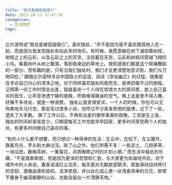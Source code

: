```yaml
---
title: "我总是被孤独吸引"
date: 2011-10-13 22:47:20
categories:
  - 生活随想
tags:
---
```


比尔波特说“我总是被孤独吸引”。喜欢独处，“并不是因为我不喜欢跟其他人在一起，而是因为我发现独处有如此多的快乐。有时候，我愿意躺在树下凝视着树枝，树枝之上的云彩，以及云彩之上的天空，注视着在天空，云彩和树枝间穿越飞翔的小鸟，看着树叶从树上飘落，落到我身边的草地上。我知道我们都是这个斑斓舞蹈的一部分。而有趣的是，只有当我们独处时，我们才会更清楚地意识到，我们与万物同在。” 跟随比尔波特寻访中国隐士的足迹，阅读《空谷幽兰》的过程，就像是在寻访自己内心的清净之地，对于同样喜欢独处的我而言，是再舒服不过的旅程。 记得第一份工作时常会出差，我就喜欢一个人待在宾馆大大的房间里，放上自己喜欢的音乐，让声音渗透宁静的夜晚，呼吸难得静谧的空气。晚上总是舍不得入睡，好像不多待会，就是一种浪费。 独处让我变得安详。一个人的时候，你也可以无拘束地天马行空。那会写过很多小诗，也哼过不少突发奇想的旋律，记下了一些，遗失了大多数。 换了工作以后，不再有出差时那样美美的夜晚，工资是在上涨，独处的时间却渐渐变少。只期望每天工作完能早早回家，更多时间享受两个人的独处，有更多时间做自己喜欢的事。 

“有的人什么都不想要，而只想过一种简单的生活：在云中，在松下，在尘廛外，靠着月光、芋头和大麻过活。除了山之外，他们所需不多：一些泥土，几把茅草，一块瓜田，数株茶树，一篱菊花，风雨晦暝之时的片刻小憩。” 而生活中独处的乐趣，“不是离群索居，而是因为更深的觉悟和仁慈，与大家更为和谐地共处。对于城市中的人来说，置身滚滚红尘滔天，每天面对无数欲望颠沛，若能保持自持修行的坚韧，遵循品德和良知，洁净恩慈，并以此化成心里一朵清香简单的兰花，即使不置身于幽深僻静的山谷，也能自留出一片清静天地。”